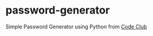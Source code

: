 # password-generator
Simple Password Generator using Python from [Code Club](https://codeclubprojects.org/en-GB/python/password-generator/)
